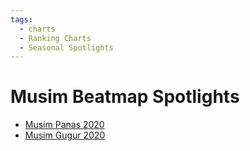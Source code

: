 ```yaml
---
tags:
  - charts
  - Ranking Charts
  - Seasonal Spotlights
---
```


# Musim Beatmap Spotlights

- [Musim Panas 2020](2020_Summer)
- [Musim Gugur 2020](2020_Autumn)
